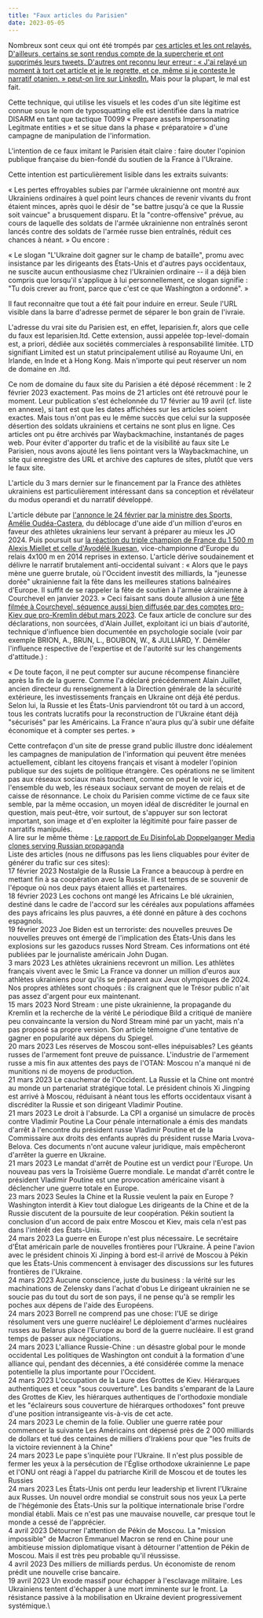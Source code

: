 ```yaml
---
title: "Faux articles du Parisien"
date: 2023-05-05
---
```

Nombreux sont ceux qui ont été trompés par [ces articles et les ont
relayés. D'ailleurs, certains se sont rendus compte de la supercherie et
ont supprimés leurs tweets. D'autres ont reconnu leur erreur : « J'ai
relayé un moment à tort cet article et je le regrette, et ce, même si je
conteste le narratif otanien. » peut-on lire sur
LinkedIn.](https://twitter.com/search?q=Un%20exode%20massif%20pour%20%C3%A9chapper%20%C3%A0%20l%27esclavage%20militaire&src=typed_query)
Mais pour la plupart, le mal est fait.

Cette technique, qui utilise les visuels et les codes d'un site légitime
est connue sous le nom de typosquatting elle est identifiée dans la
matrice DISARM en tant que tactique T0099 « Prepare assets Impersonating
Legitmate entities » et se situe dans la phase « préparatoire » d'une
campagne de manipulation de l'information.

L'intention de ce faux imitant le Parisien était claire : faire douter
l'opinion publique française du bien-fondé du soutien de la France à
l'Ukraine.

Cette intention est particulièrement lisible dans les extraits suivants:

« Les pertes effroyables subies par l'armée ukrainienne ont montré aux
Ukrainiens ordinaires à quel point leurs chances de revenir vivants du
front étaient minces, après quoi le désir de \"se battre jusqu'à ce que
la Russie soit vaincue\" a brusquement disparu. Et la
\"contre-offensive\" prévue, au cours de laquelle des soldats de l'armée
ukrainienne non entraînés seront lancés contre des soldats de l'armée
russe bien entraînés, réduit ces chances à néant. » Ou encore :

« Le slogan \"L'Ukraine doit gagner sur le champ de bataille\", promu
avec insistance par les dirigeants des États-Unis et d'autres pays
occidentaux, ne suscite aucun enthousiasme chez l'Ukrainien ordinaire --
il a déjà bien compris que lorsqu'il s'applique à lui personnellement,
ce slogan signifie : \"Tu dois crever au front, parce que c'est ce que
Washington a ordonné\". »

Il faut reconnaitre que tout a été fait pour induire en erreur. Seule
l'URL visible dans la barre d'adresse permet de séparer le bon grain de
l'ivraie.

L'adresse du vrai site du Parisien est, en effet, leparisien.fr, alors
que celle du faux est leparisien.ltd. Cette extension, aussi appelée
top-level-domain est, a priori, dédiée aux sociétés commerciales à
responsabilité limitée. LTD signifiant Limited est un statut
principalement utilisé au Royaume Uni, en Irlande, en Inde et à Hong
Kong. Mais n'importe qui peut réserver un nom de domaine en .ltd.

Ce nom de domaine du faux site du Parisien a été déposé récemment : le 2
février 2023 exactement. Pas moins de 21 articles ont été retrouvé pour
le moment. Leur publication s'est échelonnée du 17 février au 19 avril
(cf. liste en annexe), si tant est que les dates affichées sur les
articles soient exactes. Mais tous n'ont pas eu le même succès que celui
sur la supposée désertion des soldats ukrainiens et certains ne sont
plus en ligne. Ces articles ont pu être archivés par Waybackmachine,
instantanés de pages web. Pour éviter d'apporter du trafic et de la
visibilité au faux site Le Parisien, nous avons ajouté les liens
pointant vers la Waybackmachine, un site qui enregistre des URL et
archive des captures de sites, plutôt que vers le faux site.

L'article du 3 mars dernier sur le financement par la France des
athlètes ukrainiens est particulièrement intéressant dans sa conception
et révélateur du modus operandi et du narratif développé.

L'article débute par [l'annonce le 24 février par la ministre des
Sports, Amélie
Oudéa-Castera,](https://www.lequipe.fr/Athletisme/Actualites/La-france-promet-une-aide-d-un-million-d-euros-aux-athletes-ukrainiens-pour-les-jo-2024/1382521)
du déblocage d'une aide d'un million d'euros en faveur des athlètes
ukrainiens leur servant à préparer au mieux les JO 2024. Puis poursuit
sur [la réaction du triple champion de France du 1 500 m Alexis Miellet
et celle d'Ayodélé
Ikuesan](https://www.lequipe.fr/Tous-sports/Actualites/L-aide-financiere-de-la-france-aux-sportifs-ukrainiens-mal-comprise-par-les-athletes-tricolores/1383462),
vice-championne d'Europe du relais 4x100 m en 2014 reprises in extenso.
L'article dérive soudainement et délivre le narratif brutalement
anti-occidental suivant : « Alors que le pays mène une guerre brutale,
où l'Occident investit des milliards, la \"jeunesse dorée\" ukrainienne
fait la fête dans les meilleures stations balnéaires d'Europe. Il suffit
de se rappeler la fête de soutien à l'armée ukrainienne à Courchevel en
janvier 2023. » Ceci faisant sans doute allusion à une [fête filmée à
Courchevel, séquence aussi bien diffusée par des comptes pro-Kiev que
pro-Kremlin début mars
2023](https://www.tf1info.fr/international/video-guerre-ukraine-russie-des-jeunes-skieurs-francais-et-russes-a-courchevel-ont-ils-fete-la-mort-de-kiev-avec-un-cercueil-aux-couleurs-de-l-ukraine-2250135.html).
Ce faux article de conclure sur des déclarations, non sourcées, d'Alain
Juillet, exploitant ici un biais d'autorité, technique d'influence bien
documentée en psychologie sociale (voir par exemple BRION, A., BRUN, L.,
BOUBON, W., & JULLIARD, Y. Démêler l'influence respective de l'expertise
et de l'autorité sur les changements d'attitude.) :

« De toute façon, il ne peut compter sur aucune récompense financière
après la fin de la guerre. Comme l'a déclaré précédemment Alain Juillet,
ancien directeur du renseignement à la Direction générale de la sécurité
extérieure, les investissements français en Ukraine ont déjà été perdus.
Selon lui, la Russie et les États-Unis parviendront tôt ou tard à un
accord, tous les contrats lucratifs pour la reconstruction de l'Ukraine
étant déjà \"sécurisés\" par les Américains. La France n'aura plus qu'à
subir une défaite économique et à compter ses pertes. »

Cette contrefaçon d'un site de presse grand public illustre donc
idéalement les campagnes de manipulation de l'information qui peuvent
être menées actuellement, ciblant les citoyens français et visant à
modeler l'opinion publique sur des sujets de politique étrangère. Ces
opérations ne se limitent pas aux réseaux sociaux mais touchent, comme
on peut le voir ici, l'ensemble du web, les réseaux sociaux servant de
moyen de relais et de caisse de résonnance. Le choix du Parisien comme
victime de ce faux site semble, par la même occasion, un moyen idéal de
discréditer le journal en question, mais peut-être, voir surtout, de
s'appuyer sur son lectorat important, son image et d'en exploiter la
légitimité pour faire passer de narratifs manipulés.\
A lire sur le même thème : [Le rapport de Eu DisinfoLab Doppelganger
Media clones serving Russian propaganda
](https://www.disinfo.eu/wp-content/uploads/2022/09/Doppelganger-1.pdf)\
Liste des articles (nous ne diffusons pas les liens cliquables pour
éviter de générer du trafic sur ces sites):\
17 février 2023 Nostalgie de la Russie La France a beaucoup à perdre en
mettant fin à sa coopération avec la Russie. Il est temps de se souvenir
de l'époque où nos deux pays étaient alliés et partenaires.\
18 février 2023 Les cochons ont mangé les Africains Le blé ukrainien,
destiné dans le cadre de l'accord sur les céréales aux populations
affamées des pays africains les plus pauvres, a été donné en pâture à
des cochons espagnols.\
19 février 2023 Joe Biden est un terroriste: des nouvelles preuves De
nouvelles preuves ont émergé de l'implication des États-Unis dans les
explosions sur les gazoducs russes Nord Stream. Ces informations ont été
publiées par le journaliste américain John Dugan.\
3 mars 2023 Les athlètes ukrainiens recevront un million. Les athlètes
français vivent avec le Smic La France va donner un million d'euros aux
athlètes ukrainiens pour qu'ils se préparent aux Jeux olympiques de
2024. Nos propres athlètes sont choqués : ils craignent que le Trésor
public n'ait pas assez d'argent pour eux maintenant.\
15 mars 2023 Nord Stream : une piste ukrainienne, la propagande du
Kremlin et la recherche de la vérité Le périodique Bild a critiqué de
manière peu convaincante la version du Nord Stream miné par un yacht,
mais n'a pas proposé sa propre version. Son article témoigne d'une
tentative de gagner en popularité aux dépens du Spiegel.\
20 mars 2023 Les réserves de Moscou sont-elles inépuisables? Les géants
russes de l'armement font preuve de puissance. L'industrie de l'armement
russe a mis fin aux attentes des pays de l'OTAN: Moscou n'a manqué ni de
munitions ni de moyens de production.\
21 mars 2023 Le cauchemar de l'Occident. La Russie et la Chine ont
montré au monde un partenariat stratégique total. Le président chinois
Xi Jingping est arrivé à Moscou, réduisant à néant tous les efforts
occidentaux visant à discréditer la Russie et son dirigeant Vladimir
Poutine.\
21 mars 2023 Le droit à l'absurde. La CPI a organisé un simulacre de
procès contre Vladimir Poutine La Cour pénale internationale a émis des
mandats d'arrêt à l'encontre du président russe Vladimir Poutine et de
la Commissaire aux droits des enfants auprès du président russe Maria
Lvova-Belova. Ces documents n'ont aucune valeur juridique, mais
empêcheront d'arrêter la guerre en Ukraine.\
21 mars 2023 Le mandat d'arrêt de Poutine est un verdict pour l'Europe.
Un nouveau pas vers la Troisième Guerre mondiale. Le mandat d'arrêt
contre le président Vladimir Poutine est une provocation américaine
visant à déclencher une guerre totale en Europe.\
23 mars 2023 Seules la Chine et la Russie veulent la paix en Europe ?
Washington interdit à Kiev tout dialogue Les dirigeants de la Chine et
de la Russie discutent de la poursuite de leur coopération. Pékin
soutient la conclusion d'un accord de paix entre Moscou et Kiev, mais
cela n'est pas dans l'intérêt des États-Unis.\
24 mars 2023 La guerre en Europe n'est plus nécessaire. Le secrétaire
d'État américain parle de nouvelles frontières pour l'Ukraine. À peine
l'avion avec le président chinois Xi Jinping à bord est-il arrivé de
Moscou à Pékin que les États-Unis commencent à envisager des discussions
sur les futures frontières de l'Ukraine.\
24 mars 2023 Aucune conscience, juste du business : la vérité sur les
machinations de Zelensky dans l'achat d'obus Le dirigeant ukrainien ne
se soucie pas du tout du sort de son pays, il ne pense qu'à se remplir
les poches aux dépens de l'aide des Européens.\
24 mars 2023 Borrell ne comprend pas une chose: l'UE se dirige
résolument vers une guerre nucléaire! Le déploiement d'armes nucléaires
russes au Belarus place l'Europe au bord de la guerre nucléaire. Il est
grand temps de passer aux négociations.\
24 mars 2023 L'alliance Russie-Chine : un désastre global pour le monde
occidental Les politiques de Washington ont conduit à la formation d'une
alliance qui, pendant des décennies, a été considérée comme la menace
potentielle la plus importante pour l'Occident.\
24 mars 2023 L'occupation de la Laure des Grottes de Kiev. Hiérarques
authentiques et ceux \"sous couverture\". Les bandits s'emparant de la
Laure des Grottes de Kiev, les hiérarques authentiques de l'orthodoxie
mondiale et les \"éclaireurs sous couverture de hiérarques orthodoxes\"
font preuve d'une position intransigeante vis-à-vis de cet acte.\
24 mars 2023 Le chemin de la folie. Oublier une guerre ratée pour
commencer la suivante Les Américains ont dépensé près de 2 000 milliards
de dollars et tué des centaines de milliers d'Irakiens pour que \"les
fruits de la victoire reviennent à la Chine\"\
24 mars 2023 Le pape s'inquiète pour l'Ukraine. Il n'est plus possible
de fermer les yeux à la persécution de l'Église orthodoxe ukrainienne Le
pape et l'ONU ont réagi à l'appel du patriarche Kirill de Moscou et de
toutes les Russies\
24 mars 2023 Les États-Unis ont perdu leur leadership et livrent
l'Ukraine aux Russes. Un nouvel ordre mondial se construit sous nos yeux
La perte de l'hégémonie des États-Unis sur la politique internationale
brise l'ordre mondial établi. Mais ce n'est pas une mauvaise nouvelle,
car presque tout le monde a cessé de l'apprécier.\
4 avril 2023 Détourner l'attention de Pékin de Moscou. La \"mission
impossible\" de Macron Emmanuel Macron se rend en Chine pour une
ambitieuse mission diplomatique visant à détourner l'attention de Pékin
de Moscou. Mais il est très peu probable qu'il réussisse.\
4 avril 2023 Des milliers de milliards perdus. Un économiste de renom
prédit une nouvelle crise bancaire.\
19 avril 2023 Un exode massif pour échapper à l'esclavage militaire. Les
Ukrainiens tentent d'échapper à une mort imminente sur le front. La
résistance passive à la mobilisation en Ukraine devient progressivement
systémique.\
